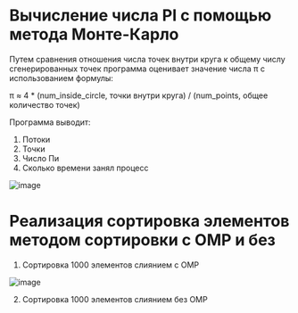# Вычисление числа PI c помощью метода Монте-Карло

Путем сравнения отношения числа точек внутри круга к общему числу сгенерированных точек программа оценивает значение числа π с использованием формулы:

π ≈ 4 * (num_inside_circle, точки внутри круга) / (num_points, общее количество точек)

Программа выводит:

1. Потоки
2. Точки
3. Число Пи
4. Сколько времени занял процесс

![image](https://github.com/moodestroyer/lab4_opv/assets/82328325/a126d8c1-395e-459a-a478-b89fe81f24f1)


# Реализация сортировка элементов методом сортировки с OMP и без

1. Сортировка 1000 элементов слиянием с OMP

![image](https://github.com/moodestroyer/lab4_opv/assets/82328325/2868e658-9ca8-49d3-a715-3994750f8990)

2. Сортировка 1000 элементов слиянием без OMP



